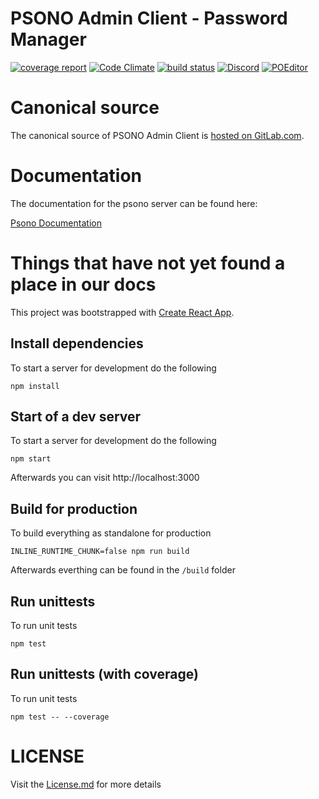 # PSONO Admin Client - Password Manager

[![coverage report](https://gitlab.com/psono/psono-admin-client/badges/master/coverage.svg)](https://gitlab.com/psono/psono-admin-client/commits/master)
[![Code Climate](https://codeclimate.com/github/psono/psono-admin-client/badges/gpa.svg)](https://codeclimate.com/github/psono/psono-admin-client)
[![build status](https://img.shields.io/docker/pulls/psono/psono-admin-client.svg)](https://hub.docker.com/r/psono/psono-admin-client/)
[![Discord](https://img.shields.io/badge/Discord-join%20chat-738bd7.svg)](https://discord.gg/VmBMzTSbGV)
[![POEditor](https://img.shields.io/badge/POEditor-Help%20translate-brightgreen.svg)](https://poeditor.com/join/project?hash=xwGlVVPZbM)

# Canonical source

The canonical source of PSONO Admin Client is [hosted on GitLab.com](https://gitlab.com/psono/psono-admin-client).

# Documentation

The documentation for the psono server can be found here:

[Psono Documentation](https://doc.psono.com/)

# Things that have not yet found a place in our docs

This project was bootstrapped with [Create React App](https://github.com/facebookincubator/create-react-app).

## Install dependencies

To start a server for development do the following

	npm install
	
## Start of a dev server

To start a server for development do the following

	npm start

Afterwards you can visit http://localhost:3000

## Build for production

To build everything as standalone for production

	INLINE_RUNTIME_CHUNK=false npm run build

Afterwards everthing can be found in the `/build` folder

## Run unittests

To run unit tests

	npm test

## Run unittests (with coverage)

To run unit tests

	npm test -- --coverage


# LICENSE

Visit the [License.md](/LICENSE.md) for more details




